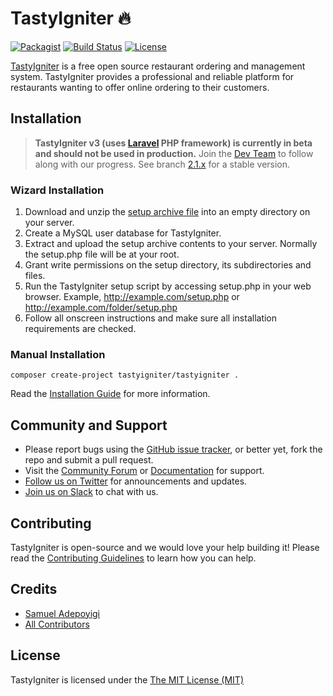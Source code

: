 TastyIgniter :fire:
============

[![Packagist](https://img.shields.io/packagist/v/tastyigniter/TastyIgniter.svg?label=Packagist&style=flat-square)](https://packagist.org/packages/tastyigniter/TastyIgniter)
[![Build Status](https://img.shields.io/travis/tastyigniter/TastyIgniter.svg?label=TravisCI&style=flat-square)](https://travis-ci.org/tastyigniter/TastyIgniter)
[![License](https://img.shields.io/packagist/l/tastyigniter/TastyIgniter.svg?label=License&style=flat-square)](https://github.com/tastyigniter/TastyIgniter/blob/master/LICENSE)

[TastyIgniter](https://tastyigniter.com/) is a free open source restaurant ordering and management system. TastyIgniter provides a professional and reliable platform for restaurants wanting to offer online ordering to their customers.

## Installation
> **TastyIgniter v3 (uses [Laravel](https://laravel.com/) PHP framework) is currently in beta and should not be used in production.** Join the [Dev Team]() to follow along with our progress. See branch [2.1.x](https://github.com/tastyigniter/TastyIgniter/tree/2.1.x) for a stable version.

### Wizard Installation
1. Download and unzip the [setup archive file](https://tastyigniter.com/download) into an empty directory on your server.
2. Create a MySQL user database for TastyIgniter.
3. Extract and upload the setup archive contents to your server. Normally the setup.php file will be at your root.
4. Grant write permissions on the setup directory, its subdirectories and files.
4. Run the TastyIgniter setup script by accessing setup.php in your web browser. Example, http://example.com/setup.php or http://example.com/folder/setup.php
5. Follow all onscreen instructions and make sure all installation requirements are checked.

### Manual Installation
```
composer create-project tastyigniter/tastyigniter .
```

Read the [Installation Guide](https://docs.tastyigniter.com/installation) for more information.

## Community and Support
- Please report bugs using the [GitHub issue tracker](https://github.com/tastyigniter/TastyIgniter/issues), or better yet, fork the repo and submit a pull request.
- Visit the [Community Forum](https://forum.tastyigniter.com) or [Documentation](https://docs.tastyigniter.com) for support.
- [Follow us on Twitter](https://twitter.com/tastyigniter/) for announcements and updates.
- [Join us on Slack](http://slack.tastyigniter.com/) to chat with us.

## Contributing
TastyIgniter is open-source and we would love your help building it! Please read the [Contributing Guidelines](CONTRIBUTING.md) to learn how you can help.

## Credits
- [Samuel Adepoyigi](https://github.com/sampoyigi)
- [All Contributors](https://github.com/tastyigniter/TastyIgniter/contributors)

## License
TastyIgniter is licensed under the [The MIT License (MIT)](https://tastyigniter.com/licence/)
